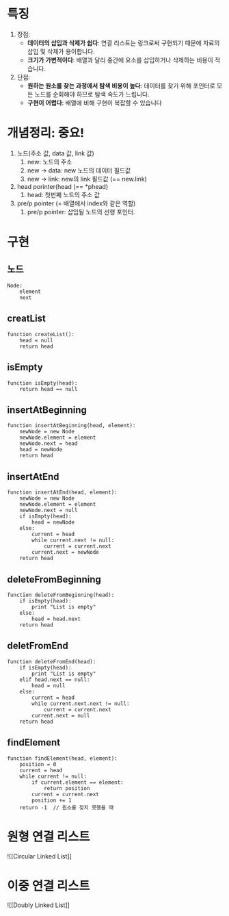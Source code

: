 # 특징
1. 장점:
    - **데이터의 삽입과 삭제가 쉽다**: 연결 리스트는 링크로써 구현되기 때문에 자료의 삽입 및 삭제가 용이합니다.
    - **크기가 가변적이다**: 배열과 달리 중간에 요소를 삽입하거나 삭제하는 비용이 적습니다.
2. 단점:
    - **원하는 원소를 찾는 과정에서 탐색 비용이 높다**: 데이터를 찾기 위해 포인터로 모든 노드를 순회해야 하므로 탐색 속도가 느립니다.
    - **구현이 어렵다**: 배열에 비해 구현이 복잡할 수 있습니다
# **개념정리**: 중요!
1. 노드(주소 값, data 값, link 값)
	1. new: 노드의 주소
	2. new -> data: new 노드의 데이터 필드값
	3. new -> link: new의 link 필드값 (== new.link)
2. head porinter(head (== \*phead)
	1. head: 첫번째 노드의 주소 값
3. pre/p pointer (= 배열에서 index와 같은 역할)
	1. pre/p pointer: 삽입될 노드의 선행 포인터.
# 구현
## 노드
```
Node:
    element
    next
```
## creatList
```
function createList():
    head = null
    return head
```
## isEmpty
```
function isEmpty(head):
    return head == null
```
## insertAtBeginning
```
function insertAtBeginning(head, element):
    newNode = new Node
    newNode.element = element
    newNode.next = head
    head = newNode
    return head
```
## insertAtEnd
```
function insertAtEnd(head, element):
    newNode = new Node
    newNode.element = element
    newNode.next = null
    if isEmpty(head):
        head = newNode
    else:
        current = head
        while current.next != null:
            current = current.next
        current.next = newNode
    return head
```
## deleteFromBeginning
```
function deleteFromBeginning(head):
    if isEmpty(head):
        print "List is empty"
    else:
        head = head.next
    return head
```
## deletFromEnd
```
function deleteFromEnd(head):
    if isEmpty(head):
        print "List is empty"
    elif head.next == null:
        head = null
    else:
        current = head
        while current.next.next != null:
            current = current.next
        current.next = null
    return head
```
## findElement
```
function findElement(head, element):
    position = 0
    current = head
    while current != null:
        if current.element == element:
            return position
        current = current.next
        position += 1
    return -1  // 원소를 찾지 못했을 때
```
# 원형 연결 리스트
![[Circular Linked List]]
# 이중 연결 리스트
![[Doubly Linked List]]
